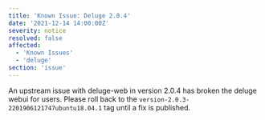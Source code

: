 ```yaml
---
title: 'Known Issue: Deluge 2.0.4'
date: '2021-12-14 14:00:00Z'
severity: notice
resolved: false
affected:
  - 'Known Issues'
  - 'deluge'
section: 'issue'
---
```

An upstream issue with deluge-web in version 2.0.4 has broken the deluge webui for users. Please roll back to the `version-2.0.3-2201906121747ubuntu18.04.1` tag until a fix is published.
